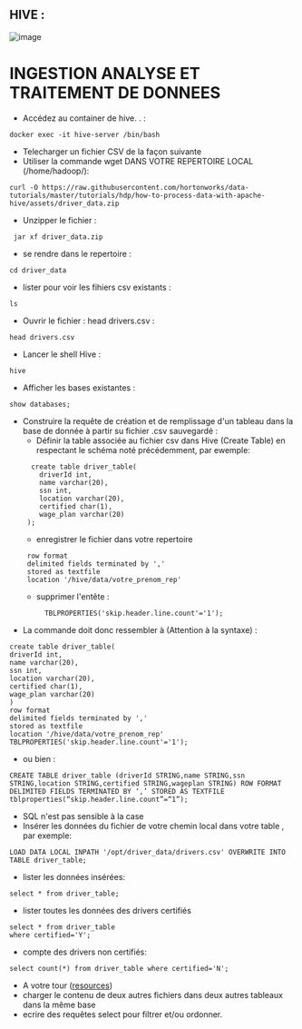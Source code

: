 ## HIVE :

![image](https://github.com/zineb-kplr/Hadoop-Workshops/assets/123749462/9fbd1b04-423b-40b4-9ba5-dd4ff827e189)

# INGESTION ANALYSE ET TRAITEMENT DE DONNEES

- Accédez au container de hive. . :
```console
docker exec -it hive-server /bin/bash
```
- Telecharger un fichier CSV de la façon suivante
- Utiliser la commande wget DANS VOTRE REPERTOIRE LOCAL (/home/hadoop/):

```console
curl -O https://raw.githubusercontent.com/hortonworks/data-tutorials/master/tutorials/hdp/how-to-process-data-with-apache-hive/assets/driver_data.zip
```

- Unzipper le fichier :

```console
 jar xf driver_data.zip
```

- se rendre dans le repertoire :

```console
cd driver_data
```

- lister pour voir les fihiers csv existants :

```console
ls
```

- Ouvrir le fichier : head drivers.csv :

```console
head drivers.csv
```
- Lancer le shell Hive :

```console
hive
```

- Afficher les bases existantes :

```console
show databases;
```
- Construire la requête de création et de remplissage d'un tableau dans la base de donnée à partir su fichier .csv sauvegardé :
  - Définir la table associée au fichier csv dans Hive (Create Table) en respectant le schéma noté précédemment, par ewemple:
   ```console
     create table driver_table(
       driverId int,
       name varchar(20),
       ssn int,
       location varchar(20),
       certified char(1),
       wage_plan varchar(20)
    );
  ```
   - enregistrer le fichier dans votre repertoire
    ```console
     row format 
     delimited fields terminated by ',' 
     stored as textfile   
     location '/hive/data/votre_prenom_rep'
    ```
   - supprimer l'entête :

     ```console
       TBLPROPERTIES('skip.header.line.count'='1');
     ```
- La commande doit donc ressembler à (Attention à la syntaxe) :
```console
create table driver_table(
driverId int,
name varchar(20),
ssn int,
location varchar(20),
certified char(1),
wage_plan varchar(20)
)
row format 
delimited fields terminated by ',' 
stored as textfile   
location '/hive/data/votre_prenom_rep'
TBLPROPERTIES('skip.header.line.count'='1');
```
- ou bien :

```console
CREATE TABLE driver_table (driverId STRING,name STRING,ssn STRING,location STRING,certified STRING,wageplan STRING) ROW FORMAT DELIMITED FIELDS TERMINATED BY ‘,’ STORED AS TEXTFILE tblproperties(“skip.header.line.count”=“1”);
```
- SQL n'est pas sensible à la case
- Insérer les données du fichier de votre chemin local dans votre table , par exemple:
```console
LOAD DATA LOCAL INPATH '/opt/driver_data/drivers.csv' OVERWRITE INTO TABLE driver_table;
```
- lister les données insérées:
```console
select * from driver_table;
```
- lister toutes les données des drivers certifiés
```console
select * from driver_table
where certified='Y';
```
- compte des drivers non certifiés:
```console
select count(*) from driver_table where certified='N';
```
- A votre tour ([resources](https://people.sc.fsu.edu/~jburkardt/data/csv/csv.html))
 - charger le contenu de deux autres fichiers dans deux autres tableaux dans la même base
 - ecrire des requêtes select pour filtrer et/ou ordonner.
